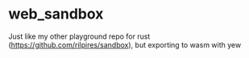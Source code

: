 # web_sandbox
Just like my other playground repo for rust (https://github.com/rilpires/sandbox), but exporting to wasm with yew
